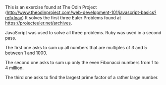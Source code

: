 This is an exercise found at The Odin Project (http://www.theodinproject.com/web-development-101/javascript-basics?ref=lnav)
It solves the first three Euler Problems found at https://projecteuler.net/archives.

JavaScript was used to solve all three problems. Ruby was used in a second pass.

The first one asks to sum up all numbers that are multiples of 3 and 5 between 1 and 1000.

The second one asks to sum up only the even Fibonacci numbers from 1 to 4 million.

The third one asks to find the largest prime factor of a rather large number.
